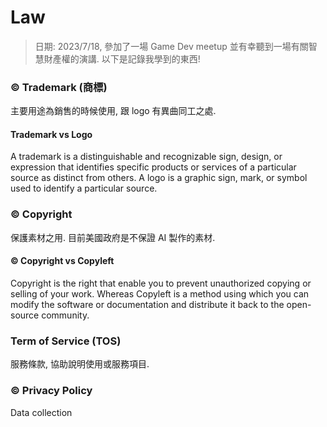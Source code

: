 # Law

> 日期: 2023/7/18, 參加了一場 Game Dev meetup 並有幸聽到一場有關智慧財產權的演講. 以下是記錄我學到的東西!

### ©️ Trademark (商標)

主要用途為銷售的時候使用, 跟 logo 有異曲同工之處. 

#### Trademark vs Logo

A trademark is a distinguishable and recognizable sign, design, or expression that identifies specific products or services of a particular source as distinct from others. A logo is a graphic sign, mark, or symbol used to identify a particular source.

### ©️ Copyright

保護素材之用. 目前美國政府是不保證 AI 製作的素材. 

#### ©️ Copyright vs Copyleft

Copyright is the right that enable you to prevent unauthorized copying or selling of your work. Whereas Copyleft is a method using which you can modify the software or documentation and distribute it back to the open-source community.

### Term of Service (TOS)

服務條款, 協助說明使用或服務項目.

### ©️ Privacy Policy

Data collection
